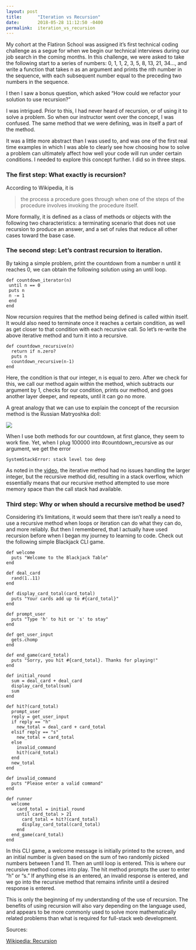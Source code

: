 ```yaml
---
layout: post
title:      "Iteration vs Recursion"
date:       2018-05-28 11:12:50 -0400
permalink:  iteration_vs_recursion
---
```



My cohort at the Flatiron School was assigned it’s first technical coding challenge as a segue for when we begin our technical interviews during our job search in the coming months. In this challenge, we were asked to take the following start to a series of numbers: 0, 1, 1, 2, 3, 5, 8, 13, 21, 34…, and write a function that takes n as an argument and prints the nth number in the sequence, with each subsequent number equal to the preceding two numbers in the sequence.

I then I saw a bonus question, which asked “How could we refactor your solution to use recursion?” 

I was intrigued. Prior to this, I had never heard of recursion, or of using it to solve a problem. So when our instructor went over the concept, I was confused. The same method that we were defining, was in itself a part of the method.

It was a little more abstract than I was used to, and was one of the first real time examples in which I was able to clearly see how choosing how to solve a problem can ultimately affect how well your code will run under certain conditions. I needed to explore this concept further. I did so in three steps.

### The first step: What exactly is recursion?

According to Wikipedia, it is 

> the process a procedure goes through when one of the steps of the procedure involves invoking the procedure itself. 

More formally, it is defined as a class of methods or objects with the following two characteristics: a terminating scenario that does not use recursion to produce an answer, and a set of rules that reduce all other cases toward the base case.

### The second step: Let’s contrast recursion to iteration.

By taking a simple problem, print the countdown from a number n until it reaches 0, we can obtain the following solution using an until loop.

```
def countdown_iterator(n)
 until n == 0
 puts n
 n -= 1
 end
end
```

Now recursion requires that the method being defined is called within itself. It would also need to terminate once it reaches a certain condition, as well as get closer to that condition with each recursive call.
So let’s re-write the above iterative method and turn it into a recursive.

```
def countdown_recursive(n)
  return if n.zero?
  puts n
  countdown_recursive(n-1)
end
```
Here, the condition is that our integer, n is equal to zero. After we check for this, we call our method again within the method, which subtracts our argument by 1, checks for our condition, prints our method, and goes another layer deeper, and repeats, until it can go no more.

A great analogy that we can use to explain the concept of the recursion method is the Russian Matryoshka doll:

![](https://imgur.com/b5MDvOZ.jpg)

When I use both methods for our countdown, at first glance, they seem to work fine. Yet, when I plug 100000 into #countdown_recursive as our argument, we get the error

`SystemStackError: stack level too deep`

As noted in the [video](https://www.youtube.com/watch?v=az5k2m9JXVk), the iterative method had no issues handling the larger integer, but the recursive method did, resulting in a stack overflow, which essentially means that our recursive method attempted to use more memory space than the call stack had available.

### Third step: Why or when should a recursive method be used?

Considering it’s limitations, it would seem that there isn’t really a need to use a recursive method when loops or iteration can do what they can do, and more reliably. But then I remembered, that I actually have used recursion before when I began my journey to learning to code. Check out the following simple Blackjack CLI game.

```
def welcome
  puts "Welcome to the Blackjack Table"
end

def deal_card
  rand(1..11)
end

def display_card_total(card_total)
  puts "Your cards add up to #{card_total}"
end

def prompt_user
  puts "Type 'h' to hit or 's' to stay"
end

def get_user_input
  gets.chomp
end

def end_game(card_total)
  puts "Sorry, you hit #{card_total}. Thanks for playing!"
end

def initial_round
  sum = deal_card + deal_card
  display_card_total(sum)
  sum
end

def hit?(card_total)
  prompt_user
  reply = get_user_input
  if reply == "h"
    new_total = deal_card + card_total
  elsif reply == "s"
    new_total = card_total
  else
    invalid_command
    hit?(card_total)
  end
  new_total
end

def invalid_command
  puts "Please enter a valid command"
end

def runner
  welcome
    card_total = initial_round
    until card_total > 21
      card_total = hit?(card_total)
      display_card_total(card_total)
    end
  end_game(card_total)
end
```

In this CLI game, a welcome message is initially printed to the screen, and an initial number is given based on the sum of two randomly picked numbers between 1 and 11. Then an until loop is entered. This is where our recursive method comes into play. The hit method prompts the user to enter “h” or “s.” If anything else is an entered, an invalid response is entered, and we go into the recursive method that remains infinite until a desired response is entered.

This  is only the beginning of my understanding of the use of recursion. The benefits of using recursion will also vary depending on the language used, and appears to be more commonly used to solve more mathematically related problems than what is required for full-stack web development.

Sources:

[Wikipedia: Recursion](https://en.wikipedia.org/wiki/Recursion)



